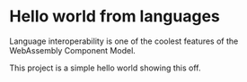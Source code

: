 # Hello world from languages

Language interoperability is one of the coolest features of the WebAssembly Component Model.

This project is a simple hello world showing this off.
